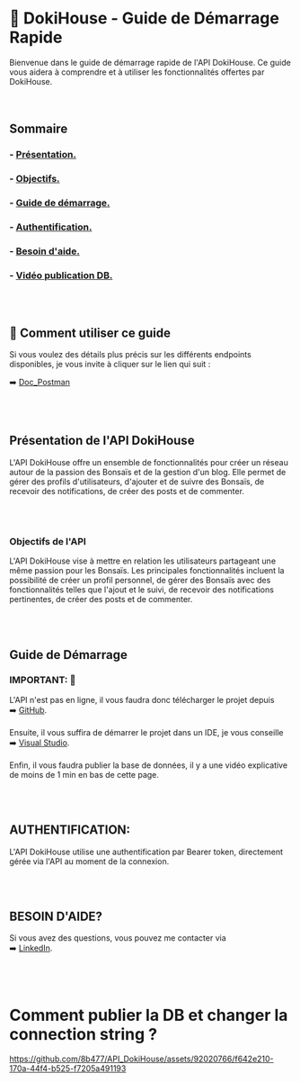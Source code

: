 # 📄 DokiHouse - Guide de Démarrage Rapide

Bienvenue dans le guide de démarrage rapide de l'API DokiHouse. Ce guide vous aidera à comprendre et à utiliser les fonctionnalités offertes par DokiHouse.
<br><br><br>

## Sommaire

### - [Présentation.](#one) <br>
### - [Objectifs.](#two) <br>
### - [Guide de démarrage.](#three) <br>
### - [Authentification.](#four) <br>
### - [Besoin d'aide.](#five) 
### - [Vidéo publication DB.](#six)
<br><br>

## 🔖 Comment utiliser ce guide
Si vous voulez des détails plus précis sur les différents endpoints disponibles, je vous invite à cliquer sur le lien qui suit :

➡️ [Doc_Postman](https://documenter.getpostman.com/view/23325187/2s9YynkPkN)   

<br><br>
## <a name="one"> Présentation de l'API DokiHouse </a>

L'API DokiHouse offre un ensemble de fonctionnalités pour créer un réseau autour de la passion des Bonsaïs et de la gestion d'un blog. Elle permet de gérer des profils d'utilisateurs, d'ajouter et de suivre des Bonsaïs, de recevoir des notifications, de créer des posts et de commenter.

<br><br>
### <a name="two"> Objectifs de l'API </a>

L'API DokiHouse vise à mettre en relation les utilisateurs partageant une même passion pour les Bonsaïs. Les principales fonctionnalités incluent la possibilité de créer un profil personnel, de gérer des Bonsaïs avec des fonctionnalités telles que l'ajout et le suivi, de recevoir des notifications pertinentes, de créer des posts et de commenter.

<br><br>
## <a name="three"> Guide de Démarrage </a>

### **IMPORTANT:** 👀  
L'API n'est pas en ligne, il vous faudra donc télécharger le projet depuis   
➡️ [GitHub](https://github.com/8b477/API_DokiHouse). <br><br>
Ensuite, il vous suffira de démarrer le projet dans un IDE, je vous conseille   
➡️ [Visual Studio](https://visualstudio.microsoft.com/fr/). <br><br>
Enfin, il vous faudra publier la base de données, il y a une vidéo explicative de moins de 1 min en bas de cette page.  

<br><br>
## <a name="four"> **AUTHENTIFICATION:**  </a>

L'API DokiHouse utilise une authentification par Bearer token, directement gérée via l'API au moment de la connexion.


<br><br>
##  <a name="five"> **BESOIN D'AIDE?** </a> 

Si vous avez des questions, vous pouvez me contacter via <br>
➡️ [LinkedIn](https://www.linkedin.com/in/jonathan-buchet).


<br><br>

# <a name="six"> Comment publier la DB et changer la connection string ? </a>

https://github.com/8b477/API_DokiHouse/assets/92020766/f642e210-170a-44f4-b525-f7205a491193

